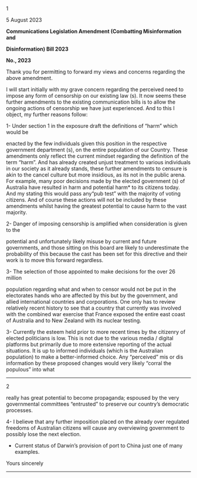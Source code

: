 1

5 August 2023

**Communications Legislation Amendment (Combatting Misinformation and**

**Disinformation) Bill 2023**

**No., 2023**

Thank you for permitting to forward my views and concerns regarding the above amendment.

I will start initially with my grave concern regarding the perceived need to impose any form
of censorship on our existing law (s). It now seems these further amendments to the existing
communication bills is to allow the ongoing actions of censorship we have just experienced.
And to this I object, my further reasons follow:

1- Under section 1 in the exposure draft the definitions of “harm” which would be

enacted by the few individuals given this position in the respective government
department (s), on the entire population of our Country. These amendments only
reflect the current mindset regarding the definition of the term “harm”. And has
already created unjust treatment to various individuals in our society as it already
stands, these further amendments to censure is akin to the cancel culture but more
insidious, as its not in the public arena. For example, many poor decisions made by
the elected government (s) of Australia have resulted in harm and potential harm*
to its citizens today. And my stating this would pass any“pub test” with the majority
of voting citizens. And of course these actions will not be included by these
amendments whilst having the greatest potential to cause harm to the vast majority.

2- Danger of imposing censorship is amplified when consideration is given to the

potential and unfortunately likely misuse by current and future governments, and
those sitting on this board are likely to underestimate the probability of this
because the cast has been set for this directive and their work is to move this
forward regardless.

3- The selection of those appointed to make decisions for the over 26 million

population regarding what and when to censor would not be put in the electorates
hands who are affected by this but by the government, and allied international
countries and corporations. One only has to review relatively recent history to see
that a country that currently was involved with the combined war exercise that
France exposed the entire east coast of Australia and to New Zealand with its
nuclear testing.

3- Currently the esteem held prior to more recent times by the citizenry of elected
politicians is low. This is not due to the various media / digital platforms but primarily due
to more extensive reporting of the actual situations. It is up to informed individuals (which
is the Australian population) to make a better-informed choice. Any “perceived” mis or dis
information by these proposed changes would very likely “corral the populous” into what


-----

2

really has great potential to become propaganda; espoused by the very governmental
committees “entrusted” to preserve our country’s democratic processes.

4- I believe that any further imposition placed on the already over regulated freedoms of
Australian citizens will cause any overviewing government to possibly lose the next election.

- Current status of Darwin’s provision of port to China just one of many examples.

Yours sincerely


-----

